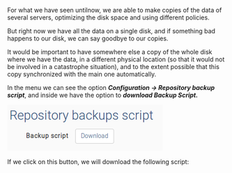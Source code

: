 For what we have seen untilnow, we are able to make copies of the data of several servers, optimizing the disk space and using different policies.

But right now we have all the data on a single disk, and if something bad happens to our disk, we can say goodbye to our copies.

It would be important to have somewhere else a copy of the whole disk where we have the data, in a different physical location \(so that it would not be involved in a catastrophe situation\), and to the extent possible that this copy synchronized with the main one automatically.

In the menu we can see the option _**Configuration → Repository backup script**_, and inside we have the option to _**download Backup Script.**_

![](/assets/repository_backup_script.png)



If we click on this button, we will download the following script:

